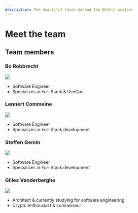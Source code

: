 ```yaml
---
description: The beautiful faces behind the DeVolt project
---
```


# Meet the team

## Team members

### Bo Robbrecht

![](../.gitbook/assets/\_MG\_9922.JPG)

* Software Engineer
* Specializes in Full-Stack & DevOps

### Lennert Commeine

![](../.gitbook/assets/256345236\_228397292696919\_3439385437701225853\_n.png)

* Software Engineer
* Specializes in Full-Stack development

### Steffen Gemin

![](../.gitbook/assets/255829050\_1034065320711769\_1276792414192382274\_n.jpg)

* Software Engineer
* Specializes in Full-Stack development

### Gilles Vanderberghe

![](../.gitbook/assets/256669846\_1766398203553271\_6469282277233737716\_n.jpg)

* Architect & currently studying for software engineering
* Crypto enthousiast & connaisseur
